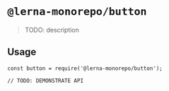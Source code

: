 # `@lerna-monorepo/button`

> TODO: description

## Usage

```
const button = require('@lerna-monorepo/button');

// TODO: DEMONSTRATE API
```

